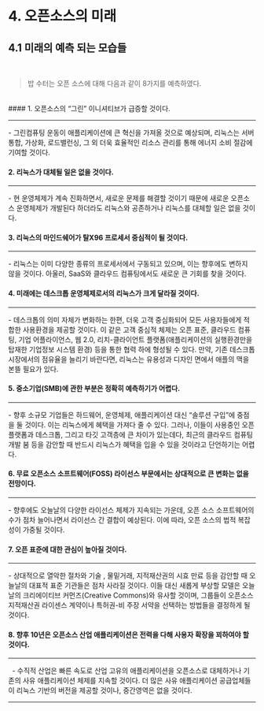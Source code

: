 # 4. 오픈소스의 미래

## 4.1 미래의 예측 되는 모습들

<br>

   > 밥 수터는 오픈 소스에 대해 다음과 같이 8가지를 예측하였다.

<br>
#### 1. 오픈소스의 “그린” 이니셔티브가 급증할 것이다.
<hr>
  - 그린컴퓨팅 운동이 애플리케이션에 큰 혁신을 가져올 것으로 예상되며, 리눅스는 서버 통합, 가상화, 로드밸런싱, 그 외 더욱 효율적인 리소스 관리를 통해 에너지 소비 절감에 기여할 것이다.

<br>

#### 2. 리눅스가 대체될 일은 없을 것이다.
<hr>
  - 현 운영체제가 계속 진화하면서, 새로운 문제를 해결할 것이기 때문에 새로운 오픈소스 운영체제가 개발된다 하더라도 리눅스와 공존하거나 리눅스를 대체할 일은 없을 것이다.

<br>

#### 3. 리눅스의 마인드쉐어가 탈X96 프로세서 중심적이 될 것이다.
<hr>
  - 리눅스는 이미 다양한 종류의 프로세서에서 구동되고 있으며, 이는 향후에도 변하지 않을 것이다. 아울러, SaaS와 클라우드 컴퓨팅에서도 새로운 큰 기회를 찾을 것이다.

<br>

#### 4. 미래에는 데스크톱 운영체제로서의 리눅스가 크게 달라질 것이다.
<hr>
  - 데스크톱의 의미 자체가 변화하는 한편, 더욱 고객 중심화되어 모든 사용자들에게 적합한 사용환경을 제공할 것이다. 이 같은 고객 중심적 체제는 오픈 표준, 클라우드 컴퓨팅, 기업 어플라이언스, 웹 2.0, 리치-클라이언트 플랫폼(애플리케이션의 실행환경만을 탑재한 기업정보 시스템 환경) 등을 통한 협력 하에 형성될 수 있다. 만약, 기존 데스크톱 시장에서의 점유율을 늘리기 바란다면, 리눅스는 유용성과 디자인 면에서 애플의 맥을 본뜰 필요가 있다.

<br>

#### 5. 중소기업(SMB)에 관한 부분은 정확히 예측하기가 어렵다.
<hr>
  - 향후 소규모 기업들은 하드웨어, 운영체제, 애플리케이션 대신 “솔루션 구입”에 중점을 둘 것이다. 이는 리눅스에게 혜택을 가져다 줄 수 있다. 그러나, 이들이 사용중인 오픈 플랫폼과 데스크톱, 그리고 타깃 고객층에 큰 차이가 있는데다, 최근의 클라우드 컴퓨팅 개발 붐 등을 감안할 때 반드시 리눅스가 혜택을 입을 수 있을 것이라고 단언하기는 어렵다.

<br>

#### 6. 무료 오픈소스 소프트웨어(FOSS) 라이선스 부문에서는 상대적으로 큰 변화는 없을 전망이다.
<hr>
  - 향후에도 오늘날의 다양한 라이선스 체제가 지속되는 가운데, 오픈 소스 소프트웨어의 수가 점차 늘어나면서 라이선스 간 결합이 예상된다. 이에 따라, 오픈 소스의 법적 복잡성이 가중될 것이다.

<br>

#### 7. 오픈 표준에 대한 관심이 높아질 것이다.
<hr>
  - 상대적으로 열악한 절차와 기술 , 물밑거래, 지적재산권의 시효 만료 등을 감안할 때 오늘날의 대표적 표준 기관들은 점차 사라질 것이다. 이들 대신 새롭게 부상할 모델은 오늘날의 크리에이티브 커먼즈(Creative Commons)와 유사할 것이며, 그룹들이 오픈소스 지적재산권 라이센스 계약이나 특허권-비 주장 서약을 선택하는 방법들을 결정하게 될 것이다.

<br>

#### 8. 향후 10년은 오픈소스 산업 애플리케이션은 전력을 다해 사용자 확장을 꾀하여야 할 것이다.
<hr>
   - 수직적 산업은 빠른 속도로 산업 고유의 애플리케이션을 오픈소스로 대체하거나 기존의 사유 애플리케이션 체제를 지속할 것이다. 더 많은 사유 애플리케이션 공급업체들이 리눅스 기반의 버전을 제공할 것이나, 중간영역은 없을 것이다.
 <hr>
